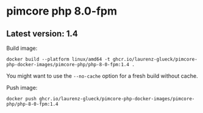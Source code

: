 # pimcore php 8.0-fpm

## Latest version: 1.4

Build image: 
```
docker build --platform linux/amd64 -t ghcr.io/laurenz-glueck/pimcore-php-docker-images/pimcore-php/php-8-0-fpm:1.4 .
```

You might want to use the `--no-cache` option for a fresh build without cache.

Push image:
```
docker push ghcr.io/laurenz-glueck/pimcore-php-docker-images/pimcore-php/php-8-0-fpm:1.4
```
